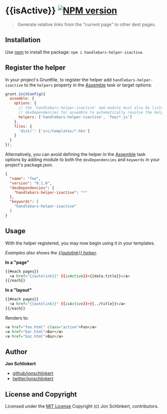 # {{isActive}} [![NPM version](https://badge.fury.io/js/handlebars-helper-isactive.png)](http://badge.fury.io/js/handlebars-helper-isactive)

> Generate relative links from the "current page" to other dest pages.

## Installation

Use [npm](npmjs.org) to install the package: `npm i handlebars-helper-isactive`.

## Register the helper

In your project's Gruntfile, to register the helper add `handlebars-helper-isactive` to the `helpers` property in the [Assemble](http://assemble.io) task or target options:

```javascript
grunt.initConfig({
  assemble: {
    options: {
      // the 'handlebars-helper-isactive' npm module must also be listed in
      // devDependencies for assemble to automatically resolve the helper
      helpers: ['handlebars-helper-isactive', 'foo/*.js']
    },
    files: {
      'dist/': ['src/templates/*.hbs']
    }
  }
});
```
Alternatively, you can avoid defining the helper in the [Assemble](https://github.com/assemble/assemble) task options by adding module to both the `devDependencies` and `keywords` in your project's package.json.

```json
{
  "name": "foo",
  "version": "0.1.0",
  "devDependencies": {
    "handlebars-helper-isactive": "*"
  },
  "keywords": [
    "handlebars-helper-isactive"
  ]
}
```

## Usage

With the helper registered, you may now begin using it in your templates.

_Examples also shows the [{{autolink}} helper](https://github.com/helpers/handlebars-helper-autolink)_.

**In a "page"**

```html
{{#each pages}}
  <a href="{{autolink}}" {{isActive}}>{{data.title}}</a>
{{/each}}
```

**In a "layout"**

```html
{{#each pages}}
  <a href="{{autolink}}" {{isActive}}>{{../title}}</a>
{{/each}}
```

Renders to:

```html
<a href="foo.html" class="active">Foo</a>
<a href="bar.html">Bar</a>
<a href="baz.html">Baz</a>
```


## Author

**Jon Schlinkert**

+ [github/jonschlinkert](http://github.com/jonschlinkert)
+ [twitter/jonschlinkert](http://twitter.com/jonschlinkert)

## License and Copyright

Licensed under the [MIT License](./LICENSE-MIT)
Copyright (c) Jon Schlinkert, contributors.
